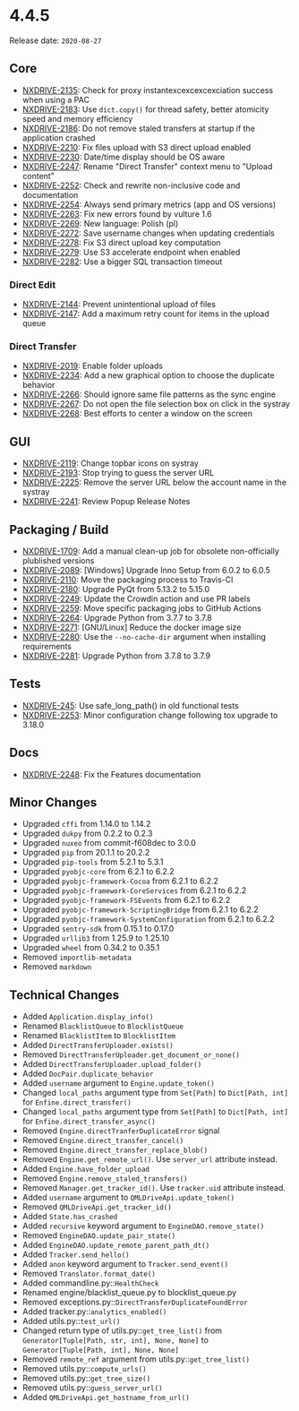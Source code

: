 # 4.4.5

Release date: `2020-08-27`

## Core

- [NXDRIVE-2135](https://jira.nuxeo.com/browse/NXDRIVE-2135): Check for proxy instantexcexcexcexciation success when using a PAC
- [NXDRIVE-2183](https://jira.nuxeo.com/browse/NXDRIVE-2183): Use `dict.copy()` for thread safety, better atomicity speed and memory efficiency
- [NXDRIVE-2186](https://jira.nuxeo.com/browse/NXDRIVE-2186): Do not remove staled transfers at startup if the application crashed
- [NXDRIVE-2210](https://jira.nuxeo.com/browse/NXDRIVE-2210): Fix files upload with S3 direct upload enabled
- [NXDRIVE-2230](https://jira.nuxeo.com/browse/NXDRIVE-2230): Date/time display should be OS aware
- [NXDRIVE-2247](https://jira.nuxeo.com/browse/NXDRIVE-2247): Rename "Direct Transfer" context menu to "Upload content"
- [NXDRIVE-2252](https://jira.nuxeo.com/browse/NXDRIVE-2252): Check and rewrite non-inclusive code and documentation
- [NXDRIVE-2254](https://jira.nuxeo.com/browse/NXDRIVE-2254): Always send primary metrics (app and OS versions)
- [NXDRIVE-2263](https://jira.nuxeo.com/browse/NXDRIVE-2263): Fix new errors found by vulture 1.6
- [NXDRIVE-2269](https://jira.nuxeo.com/browse/NXDRIVE-2269): New language: Polish (pl)
- [NXDRIVE-2272](https://jira.nuxeo.com/browse/NXDRIVE-2272): Save username changes when updating credentials
- [NXDRIVE-2278](https://jira.nuxeo.com/browse/NXDRIVE-2278): Fix S3 direct upload key computation
- [NXDRIVE-2279](https://jira.nuxeo.com/browse/NXDRIVE-2279): Use S3 accelerate endpoint when enabled
- [NXDRIVE-2282](https://jira.nuxeo.com/browse/NXDRIVE-2282): Use a bigger SQL transaction timeout

### Direct Edit

- [NXDRIVE-2144](https://jira.nuxeo.com/browse/NXDRIVE-2144): Prevent unintentional upload of files
- [NXDRIVE-2147](https://jira.nuxeo.com/browse/NXDRIVE-2147): Add a maximum retry count for items in the upload queue

### Direct Transfer

- [NXDRIVE-2019](https://jira.nuxeo.com/browse/NXDRIVE-2019): Enable folder uploads
- [NXDRIVE-2234](https://jira.nuxeo.com/browse/NXDRIVE-2234): Add a new graphical option to choose the duplicate behavior
- [NXDRIVE-2266](https://jira.nuxeo.com/browse/NXDRIVE-2266): Should ignore same file patterns as the sync engine
- [NXDRIVE-2267](https://jira.nuxeo.com/browse/NXDRIVE-2267): Do not open the file selection box on click in the systray
- [NXDRIVE-2268](https://jira.nuxeo.com/browse/NXDRIVE-2268): Best efforts to center a window on the screen

## GUI

- [NXDRIVE-2119](https://jira.nuxeo.com/browse/NXDRIVE-2119): Change topbar icons on systray
- [NXDRIVE-2193](https://jira.nuxeo.com/browse/NXDRIVE-2193): Stop trying to guess the server URL
- [NXDRIVE-2225](https://jira.nuxeo.com/browse/NXDRIVE-2225): Remove the server URL below the account name in the systray
- [NXDRIVE-2241](https://jira.nuxeo.com/browse/NXDRIVE-2241): Review Popup Release Notes

## Packaging / Build

- [NXDRIVE-1709](https://jira.nuxeo.com/browse/NXDRIVE-1709): Add a manual clean-up job for obsolete non-officially plublished versions
- [NXDRIVE-2089](https://jira.nuxeo.com/browse/NXDRIVE-2089): [Windows] Upgrade Inno Setup from 6.0.2 to 6.0.5
- [NXDRIVE-2110](https://jira.nuxeo.com/browse/NXDRIVE-2110): Move the packaging process to Travis-CI
- [NXDRIVE-2180](https://jira.nuxeo.com/browse/NXDRIVE-2180): Upgrade PyQt from 5.13.2 to 5.15.0
- [NXDRIVE-2249](https://jira.nuxeo.com/browse/NXDRIVE-2249): Update the Crowdin action and use PR labels
- [NXDRIVE-2259](https://jira.nuxeo.com/browse/NXDRIVE-2259): Move specific packaging jobs to GitHub Actions
- [NXDRIVE-2264](https://jira.nuxeo.com/browse/NXDRIVE-2264): Upgrade Python from 3.7.7 to 3.7.8
- [NXDRIVE-2271](https://jira.nuxeo.com/browse/NXDRIVE-2271): [GNU/Linux] Reduce the docker image size
- [NXDRIVE-2280](https://jira.nuxeo.com/browse/NXDRIVE-2280): Use the `--no-cache-dir` argument when installing requirements
- [NXDRIVE-2281](https://jira.nuxeo.com/browse/NXDRIVE-2281): Upgrade Python from 3.7.8 to 3.7.9

## Tests

- [NXDRIVE-245](https://jira.nuxeo.com/browse/NXDRIVE-2245): Use safe_long_path() in old functional tests
- [NXDRIVE-2253](https://jira.nuxeo.com/browse/NXDRIVE-2253): Minor configuration change following tox upgrade to 3.18.0

## Docs

- [NXDRIVE-2248](https://jira.nuxeo.com/browse/NXDRIVE-2248): Fix the Features documentation

## Minor Changes

- Upgraded `cffi` from 1.14.0 to 1.14.2
- Upgraded `dukpy` from 0.2.2 to 0.2.3
- Upgraded `nuxeo` from commit-f608dec to 3.0.0
- Upgraded `pip` from 20.1.1 to 20.2.2
- Upgraded `pip-tools` from 5.2.1 to 5.3.1
- Upgraded `pyobjc-core` from 6.2.1 to 6.2.2
- Upgraded `pyobjc-framework-Cocoa` from 6.2.1 to 6.2.2
- Upgraded `pyobjc-framework-CoreServices` from 6.2.1 to 6.2.2
- Upgraded `pyobjc-framework-FSEvents` from 6.2.1 to 6.2.2
- Upgraded `pyobjc-framework-ScriptingBridge` from 6.2.1 to 6.2.2
- Upgraded `pyobjc-framework-SystemConfiguration` from 6.2.1 to 6.2.2
- Upgraded `sentry-sdk` from 0.15.1 to 0.17.0
- Upgraded `urllib3` from 1.25.9 to 1.25.10
- Upgraded `wheel` from 0.34.2 to 0.35.1
- Removed `importlib-metadata`
- Removed `markdown`

## Technical Changes

- Added `Application.display_info()`
- Renamed `BlacklistQueue` to `BlocklistQueue`
- Renamed `BlacklistItem` to `BlocklistItem`
- Added `DirectTransferUploader.exists()`
- Removed `DirectTransferUploader.get_document_or_none()`
- Added `DirectTransferUploader.upload_folder()`
- Added `DocPair.duplicate_behavior`
- Added `username` argument to `Engine.update_token()`
- Changed `local_paths` argument type from `Set[Path]` to `Dict[Path, int]` for `Enfine.direct_transfer()`
- Changed `local_paths` argument type from `Set[Path]` to `Dict[Path, int]` for `Enfine.direct_transfer_async()`
- Removed `Engine.directTranferDuplicateError` signal
- Removed `Engine.direct_transfer_cancel()`
- Removed `Engine.direct_transfer_replace_blob()`
- Removed `Engine.get_remote_url()`. Use `server_url` attribute instead.
- Added `Engine.have_folder_upload`
- Removed `Engine.remove_staled_transfers()`
- Removed `Manager.get_tracker_id()`. Use `tracker.uid` attribute instead.
- Added `username` argument to `QMLDriveApi.update_token()`
- Removed `QMLDriveApi.get_tracker_id()`
- Added `State.has_crashed`
- Added `recursive` keyword argument to `EngineDAO.remove_state()`
- Removed `EngineDAO.update_pair_state()`
- Added `EngineDAO.update_remote_parent_path_dt()`
- Added `Tracker.send_hello()`
- Added `anon` keyword argument to `Tracker.send_event()`
- Removed `Translator.format_date()`
- Added commandline.py::`HealthCheck`
- Renamed engine/blacklist_queue.py to blocklist_queue.py
- Removed exceptions.py::`DirectTransferDuplicateFoundError`
- Added tracker.py::`analytics_enabled()`
- Added utils.py::`test_url()`
- Changed return type of utils.py::`get_tree_list()` from `Generator[Tuple[Path, str, int], None, None]` to `Generator[Tuple[Path, int], None, None]`
- Removed `remote_ref` argument from utils.py::`get_tree_list()`
- Removed utils.py::`compute_urls()`
- Removed utils.py::`get_tree_size()`
- Removed utils.py::`guess_server_url()`
- Added `QMLDriveApi.get_hostname_from_url()`
